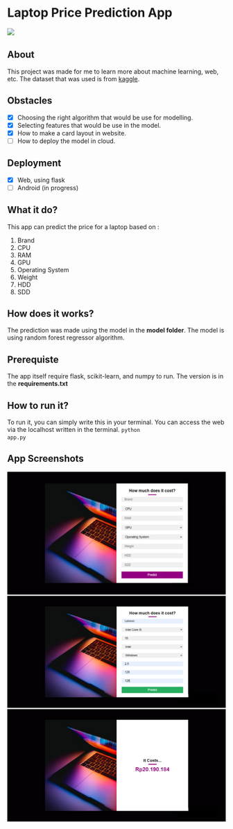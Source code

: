 # Laptop Price Prediction App
<img src="https://upload.wikimedia.org/wikipedia/commons/thumb/f/f8/Python_logo_and_wordmark.svg/2560px-Python_logo_and_wordmark.svg.png"></img>
## About
This project was made for me to learn more about machine learning, web, etc. The dataset that was used is from <a href="https://www.kaggle.com/datasets/muhammetvarl/laptop-price">kaggle</a>. 
## Obstacles
- [x] Choosing the right algorithm that would be use for modelling.
- [x] Selecting features that would be use in the model.
- [x] How to make a card layout in website.
- [ ] How to deploy the model in cloud.
## Deployment
- [x] Web, using flask
- [ ] Android (in progress)
## What it do?
This app can predict the price for a laptop based on :
1. Brand
2. CPU
3. RAM
4. GPU
5. Operating System
6. Weight
7. HDD
8. SDD
## How does it works?
The prediction was made using the model in the <b>model folder</b>. The model is using random forest regressor algorithm.
## Prerequiste
The app itself require flask, scikit-learn, and numpy to run. The version is in the <b>requirements.txt</b>
## How to run it?
To run it, you can simply write this in your terminal. You can access the web via the localhost written in the terminal.
<code>python app.py</code>
## App Screenshots
<img src="./pics/first.png"></img>
<img src="./pics/second.png"></img>
<img src="./pics/third.png"></img>
